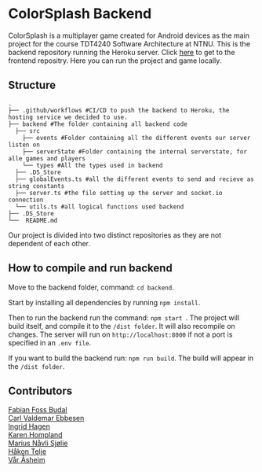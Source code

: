 # ColorSplash Backend
ColorSplash is a multiplayer game created for Android devices as the main project for the course TDT4240 Software Architecture at NTNU.
This is the backend repository running the Heroku server. 
Click [here](https://github.com/FabianFoss/color-splash-frontend) to get to the frontend repositry. Here you can run the project and game locally.

## Structure
```
.
├── .github/workflows #CI/CD to push the backend to Heroku, the hosting service we decided to use.
├── backend #The folder containing all backend code
  ├── src
    ├── events #Folder containing all the different events our server listen on
    ├── serverState #Folder containing the internal serverstate, for alle games and players
    └── types #All the types used in backend
  ├── .DS_Store
  ├── globalEvents.ts #all the different events to send and recieve as string constants
  ├── server.ts #the file setting up the server and socket.io connection
  └── utils.ts #all logical functions used backend
├── .DS_Store               
└──  README.md
```
Our project is divided into two distinct repositories as they are not dependent of each other.

## How to compile and run backend
Move to the backend folder, command: ```cd backend```.

Start by installing all dependencies by running ```npm install```.

Then to run the backend run the command: ```npm start ```. The project will build itself, and compile it to the ```/dist folder```. It will also recompile on changes. The server will run on ```http://localhost:8000``` if not a port is specified in an ```.env file```.

If you want to build the backend run: ```npm run build```. The build will appear in the ```/dist folder```.


## Contributors
[Fabian Foss Budal](https://github.com/FabianFoss)<br>
[Carl Valdemar Ebbesen](https://github.com/Carlvebbesen)<br>
[Ingrid Hagen](https://github.com/hageningrid)<br>
[Karen Hompland](https://github.com/karenhompland)<br>
[Marius Nåvli Sjølie](https://github.com/mariussjolie)<br>
[Håkon Telje](https://github.com/vaarantnu)<br>
[Vår Åsheim](https://github.com/haakonte)<br>
